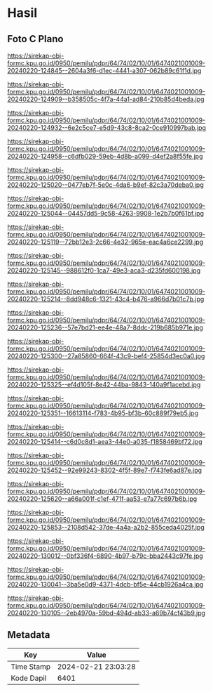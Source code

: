 # Hasil

## Foto C Plano

https://sirekap-obj-formc.kpu.go.id/0950/pemilu/pdpr/64/74/02/10/01/6474021001009-20240220-124845--2604a3f6-d1ec-4441-a307-062b89c61f1d.jpg

https://sirekap-obj-formc.kpu.go.id/0950/pemilu/pdpr/64/74/02/10/01/6474021001009-20240220-124909--b358505c-4f7a-44a1-ad84-210b85d4beda.jpg

https://sirekap-obj-formc.kpu.go.id/0950/pemilu/pdpr/64/74/02/10/01/6474021001009-20240220-124932--6e2c5ce7-e5d9-43c8-8ca2-0ce910997bab.jpg

https://sirekap-obj-formc.kpu.go.id/0950/pemilu/pdpr/64/74/02/10/01/6474021001009-20240220-124958--c6dfb029-59eb-4d8b-a099-d4ef2a8f55fe.jpg

https://sirekap-obj-formc.kpu.go.id/0950/pemilu/pdpr/64/74/02/10/01/6474021001009-20240220-125020--0477eb7f-5e0c-4da6-b9ef-82c3a70deba0.jpg

https://sirekap-obj-formc.kpu.go.id/0950/pemilu/pdpr/64/74/02/10/01/6474021001009-20240220-125044--04457dd5-9c58-4263-9908-1e2b7b0f61bf.jpg

https://sirekap-obj-formc.kpu.go.id/0950/pemilu/pdpr/64/74/02/10/01/6474021001009-20240220-125119--72bb12e3-2c66-4e32-965e-eac4a6ce2299.jpg

https://sirekap-obj-formc.kpu.go.id/0950/pemilu/pdpr/64/74/02/10/01/6474021001009-20240220-125145--988612f0-1ca7-49e3-aca3-d235fd600198.jpg

https://sirekap-obj-formc.kpu.go.id/0950/pemilu/pdpr/64/74/02/10/01/6474021001009-20240220-125214--8dd948c6-1321-43c4-b476-a966d7b01c7b.jpg

https://sirekap-obj-formc.kpu.go.id/0950/pemilu/pdpr/64/74/02/10/01/6474021001009-20240220-125236--57e7bd21-ee4e-48a7-8ddc-219b685b971e.jpg

https://sirekap-obj-formc.kpu.go.id/0950/pemilu/pdpr/64/74/02/10/01/6474021001009-20240220-125300--27a85860-664f-43c9-bef4-25854d3ec0a0.jpg

https://sirekap-obj-formc.kpu.go.id/0950/pemilu/pdpr/64/74/02/10/01/6474021001009-20240220-125325--ef4d105f-8e42-44ba-9843-140a9f1acebd.jpg

https://sirekap-obj-formc.kpu.go.id/0950/pemilu/pdpr/64/74/02/10/01/6474021001009-20240220-125351--16613114-f783-4b95-bf3b-60c889f79eb5.jpg

https://sirekap-obj-formc.kpu.go.id/0950/pemilu/pdpr/64/74/02/10/01/6474021001009-20240220-125414--c6d0c8d1-aea3-44e0-a035-f1858469bf72.jpg

https://sirekap-obj-formc.kpu.go.id/0950/pemilu/pdpr/64/74/02/10/01/6474021001009-20240220-125452--92e99243-8302-4f5f-89e7-f743fe6ad87e.jpg

https://sirekap-obj-formc.kpu.go.id/0950/pemilu/pdpr/64/74/02/10/01/6474021001009-20240220-125620--a66a001f-c1ef-471f-aa53-e7a77c697b6b.jpg

https://sirekap-obj-formc.kpu.go.id/0950/pemilu/pdpr/64/74/02/10/01/6474021001009-20240220-125853--2108d542-37de-4a4a-a2b2-855ceda4025f.jpg

https://sirekap-obj-formc.kpu.go.id/0950/pemilu/pdpr/64/74/02/10/01/6474021001009-20240220-130012--0bf336f4-6890-4b97-b79c-bba2443c97fe.jpg

https://sirekap-obj-formc.kpu.go.id/0950/pemilu/pdpr/64/74/02/10/01/6474021001009-20240220-130041--3ba5e0d9-4371-4dcb-bf5e-44cb1926a4ca.jpg

https://sirekap-obj-formc.kpu.go.id/0950/pemilu/pdpr/64/74/02/10/01/6474021001009-20240220-130105--2eb4970a-59bd-494d-ab33-a69b74cf43b9.jpg


## Metadata

| Key        | Value               |
| ---------- | ------------------- |
| Time Stamp | 2024-02-21 23:03:28 |
| Kode Dapil | 6401                |



